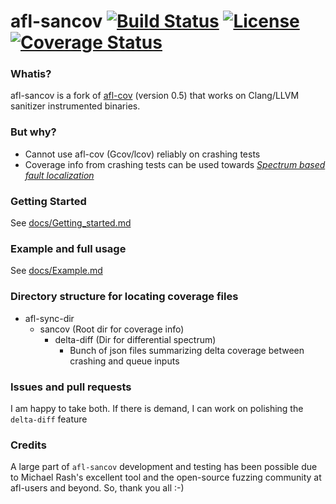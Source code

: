 # afl-sancov [![Build Status](https://travis-ci.org/bshastry/afl-sancov.svg?branch=master)](https://travis-ci.org/bshastry/afl-sancov) [![License](http://img.shields.io/:license-gpl3-blue.svg?style=flat-square)](http://www.gnu.org/licenses/gpl-3.0.html) [![Coverage Status](https://coveralls.io/repos/github/bshastry/afl-sancov/badge.svg?branch=master)](https://coveralls.io/github/bshastry/afl-sancov?branch=master)

### Whatis?

afl-sancov is a fork of [afl-cov][1] (version 0.5) that works on Clang/LLVM sanitizer instrumented binaries.

### But why?

- Cannot use afl-cov (Gcov/lcov) reliably on crashing tests
- Coverage info from crashing tests can be used towards [_Spectrum based fault localization_][2]

### Getting Started

See [docs/Getting_started.md](docs/Getting_started.md)

### Example and full usage

See [docs/Example.md](docs/Example.md)

### Directory structure for locating coverage files

- afl-sync-dir
  - sancov (Root dir for coverage info)
    - delta-diff (Dir for differential spectrum)
      - Bunch of json files summarizing delta coverage between crashing and queue inputs

### Issues and pull requests

I am happy to take both. If there is demand, I can work on polishing the `delta-diff` feature

### Credits

A large part of `afl-sancov` development and testing has been possible due to Michael Rash's excellent tool and the open-source fuzzing community at afl-users and beyond. So, thank you all :-)

[1]: https://github.com/mrash/afl-cov    
[2]: http://www.argreenhouse.com/papers/hira/issre95.pdf
